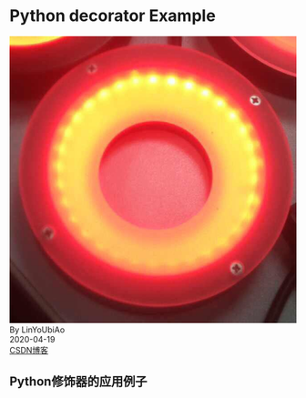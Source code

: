 # Python decorator Example
![Logo](https://github.com/linyoubiao/python/blob/master/logo.jpg)
By LinYoUbiAo <br/>
2020-04-19<br/>
[CSDN博客](https://blog.csdn.net/islinyoubiao)
## Python修饰器的应用例子
